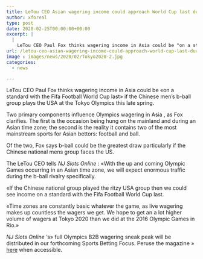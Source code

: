 ```yaml
---
title: LeTou CEO Asian wagering income could approach World Cup last during China-USA b-ball match
author: xforeal 
type: post
date: 2020-02-25T00:00:00+00:00
excerpt: |
  |
    LeTou CEO Paul Fox thinks wagering income in Asia could be "on a standard with the Fifa Football World Cup last" if the Chinese men's b-ball group plays the USA at the Tokyo Olympics this summer
url: /letou-ceo-asian-wagering-income-could-approach-world-cup-last-during-china-usa-b-ball-match/
image : images/news/2020/02/Tokyo2020-2.jpg
categories:
  - news

---
```

LeTou CEO Paul Fox thinks wagering income in Asia could be &#171;on a standard with the Fifa Football World Cup last&#187; if the Chinese men&#8217;s b-ball group plays the USA at the Tokyo Olympics this late spring. 

Two primary components influence Olympics wagering in Asia , as Fox clarifies. The first is the occasion being hung on the mainland and during an Asian time zone; the second is the reality it contains two of the most mainstream sports for Asian bettors: football and ball. 

Of the two, Fox says b-ball could be the greatest draw particularly if the Chinese national mens group faces the US. 

The LeTou CEO tells _NJ Slots Online_ : &#171;With the up and coming Olympic Games occurring in an Asian time zone, we will expect enormous traffic during the b-ball rivalry specifically. 

&#171;If the Chinese national group played the ritzy USA group then we could see income on a standard with the Fifa Football World Cup last. 

&#171;Time zones are constantly basic whatever the game, as live wagering makes up countless the wagers we get. We hope to get an a lot higher volume of wagers at Tokyo 2020 than we did at the 2016 Olympic Games in Rio.&#187; 

_NJ Slots Online_ &#8216;s&#187; full Olympics B2B wagering sneak peak will be distributed in our forthcoming Sports Betting Focus. Peruse the magazine &#187; [here][1] when accessible.

 [1]: #
